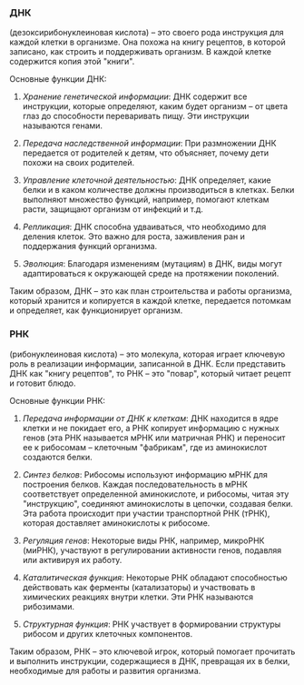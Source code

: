 ### ДНК
(дезоксирибонуклеиновая кислота) – это своего рода инструкция для каждой клетки в организме. Она похожа на книгу рецептов, в которой записано, как строить и поддерживать организм. В каждой клетке содержится копия этой "книги".

Основные функции ДНК:

1. *Хранение генетической информации*: ДНК содержит все инструкции, которые определяют, каким будет организм – от цвета глаз до способности переваривать пищу. Эти инструкции называются генами.
    
2. *Передача наследственной информации*: При размножении ДНК передается от родителей к детям, что объясняет, почему дети похожи на своих родителей.
    
3. *Управление клеточной деятельностью*: ДНК определяет, какие белки и в каком количестве должны производиться в клетках. Белки выполняют множество функций, например, помогают клеткам расти, защищают организм от инфекций и т.д.
    
4. *Репликация*: ДНК способна удваиваться, что необходимо для деления клеток. Это важно для роста, заживления ран и поддержания функций организма.
    
5. *Эволюция*: Благодаря изменениям (мутациям) в ДНК, виды могут адаптироваться к окружающей среде на протяжении поколений.
    

Таким образом, ДНК – это как план строительства и работы организма, который хранится и копируется в каждой клетке, передается потомкам и определяет, как функционирует организм.
### РНК
(рибонуклеиновая кислота) – это молекула, которая играет ключевую роль в реализации информации, записанной в ДНК. Если представить ДНК как "книгу рецептов", то РНК – это "повар", который читает рецепт и готовит блюдо.

Основные функции РНК:

1. *Передача информации от ДНК к клеткам*: ДНК находится в ядре клетки и не покидает его, а РНК копирует информацию с нужных генов (эта РНК называется мРНК или матричная РНК) и переносит ее к рибосомам – клеточным "фабрикам", где из аминокислот создаются белки.
    
2. *Синтез белков*: Рибосомы используют информацию мРНК для построения белков. Каждая последовательность в мРНК соответствует определенной аминокислоте, и рибосомы, читая эту "инструкцию", соединяют аминокислоты в цепочки, создавая белки. Эта работа происходит при участии транспортной РНК (тРНК), которая доставляет аминокислоты к рибосоме.
    
3. *Регуляция генов*: Некоторые виды РНК, например, микроРНК (миРНК), участвуют в регулировании активности генов, подавляя или активируя их работу.
    
4. *Каталитическая функция*: Некоторые РНК обладают способностью действовать как ферменты (катализаторы) и участвовать в химических реакциях внутри клетки. Эти РНК называются рибозимами.
    
5. *Структурная функция*: РНК участвует в формировании структуры рибосом и других клеточных компонентов.
    

Таким образом, РНК – это ключевой игрок, который помогает прочитать и выполнить инструкции, содержащиеся в ДНК, превращая их в белки, необходимые для работы и развития организма.
